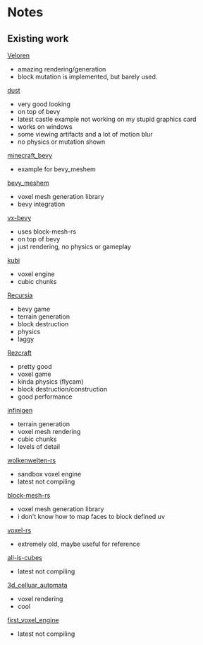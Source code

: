 # Notes

## Existing work

[Veloren](https://github.com/veloren/veloren)
- amazing rendering/generation
- block mutation is implemented, but barely used.

[dust](https://github.com/dust-engine/dust)
- very good looking
- on top of bevy
- latest castle example not working on my stupid graphics card
- works on windows
- some viewing artifacts and a lot of motion blur
- no physics or mutation shown

[minecraft_bevy](https://github.com/Adamkob12/minecraft_bevy)
- example for bevy_meshem

[bevy_meshem](https://github.com/Adamkob12/bevy_meshem)
- voxel mesh generation library
- bevy integration

[vx-bevy](https://github.com/Game4all/vx_bevy)
- uses block-mesh-rs
- on top of bevy
- just rendering, no physics or gameplay

[kubi](https://github.com/griffi-gh/kubi)
- voxel engine
- cubic chunks

[Recursia](https://github.com/jim-works/Recursia)
- bevy game
- terrain generation
- block destruction
- physics
- laggy

[Rezcraft](https://github.com/Shapur1234/Rezcraft)
- pretty good
- voxel game
- kinda physics (flycam)
- block destruction/construction
- good performance

[infinigen](https://github.com/jameshiew/infinigen)
- terrain generation
- voxel mesh rendering
- cubic chunks
- levels of detail

[wolkenwelten-rs](https://github.com/wolkenwelten/wolkenwelten-rs)
- sandbox voxel engine
- latest not compiling

[block-mesh-rs](https://github.com/bonsairobo/block-mesh-rs)
- voxel mesh generation library
- i don't know how to map faces to block defined uv

[voxel-rs](https://github.com/voxel-rs/voxel-rs)
- extremely old, maybe useful for reference

[all-is-cubes](https://github.com/kpreid/all-is-cubes)
- latest not compiling

[3d_celluar_automata](https://github.com/TanTanDev/3d_celluar_automata)
- voxel rendering
- cool

[first_voxel_engine](https://github.com/TanTanDev/first_voxel_engine)
- latest not compiling
